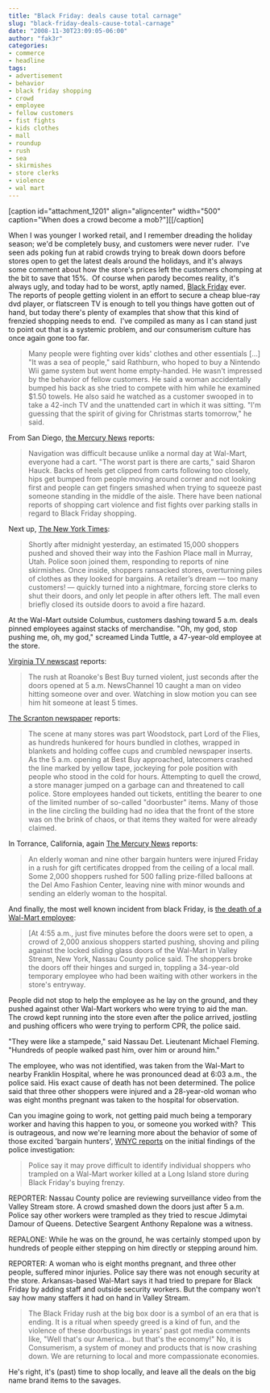 ```yaml
---
title: "Black Friday: deals cause total carnage"
slug: "black-friday-deals-cause-total-carnage"
date: "2008-11-30T23:09:05-06:00"
author: "fak3r"
categories:
- commerce
- headline
tags:
- advertisement
- behavior
- black friday shopping
- crowd
- employee
- fellow customers
- fist fights
- kids clothes
- mall
- roundup
- rush
- sea
- skirmishes
- store clerks
- violence
- wal mart
---
```


[caption id="attachment_1201" align="aligncenter" width="500" caption="When does a crowd become a mob?"][[/caption]

When I was younger I worked retail, and I remember dreading the holiday season; we'd be completely busy, and customers were never ruder.  I've seen ads poking fun at rabid crowds trying to break down doors before stores open to get the latest deals around the holidays, and it's always some comment about how the store's prices left the customers chomping at the bit to save that 15%.  Of course when parody becomes reality, it's always ugly, and today had to be worst, aptly named, [Black Friday](http://en.wikipedia.org/wiki/Black_Friday_(shopping)) ever.  The reports of people getting violent in an effort to secure a cheap blue-ray dvd player, or flatscreen TV is enough to tell you things have gotten out of hand, but today there's plenty of examples that show that this kind of frenzied shopping needs to end.  I've compiled as many as I can stand just to point out that is a systemic problem, and our consumerism culture has once again gone too far.



> Many people were fighting over kids' clothes and other essentials [...] "It was a sea of people," said Rathburn, who hoped to buy a Nintendo Wii game system but went home empty-handed. He wasn't impressed by the behavior of fellow customers. He said a woman accidentally bumped his back as she tried to compete with him while he examined $1.50 towels. He also said he watched as a customer swooped in to take a 42-inch TV and the unattended cart in which it was sitting. "I'm guessing that the spirit of giving for Christmas starts tomorrow," he said.


From San Diego, [the Mercury News](http://www.themercury.com/news/article.aspx?articleId=24e7655a21114c83b6ecaae5ff18feb5) reports:


> Navigation was difficult because unlike a normal day at Wal-Mart, everyone had a cart. "The worst part is there are carts," said Sharon Hauck. Backs of heels get clipped from carts following too closely, hips get bumped from people moving around corner and not looking first and people can get fingers smashed when trying to squeeze past someone standing in the middle of the aisle. There have been national reports of shopping cart violence and fist fights over parking stalls in regard to Black Friday shopping.


Next up, [The New York Times](http://www.nytimes.com/2006/11/25/business/25shop.html?ex=1322110800&en=3b12a854964d3445&ei=5090&partner=rssuserland&emc=rss):


> Shortly after midnight yesterday, an estimated 15,000 shoppers pushed and shoved their way into the Fashion Place mall in Murray, Utah. Police soon joined them, responding to reports of nine skirmishes. Once inside, shoppers ransacked stores, overturning piles of clothes as they looked for bargains. A retailer’s dream — too many customers! — quickly turned into a nightmare, forcing store clerks to shut their doors, and only let people in after others left. The mall even briefly closed its outside doors to avoid a fire hazard.

At the Wal-Mart outside Columbus, customers dashing toward 5 a.m. deals pinned employees against stacks of merchandise. "Oh, my god, stop pushing me, oh, my god," screamed Linda Tuttle, a 47-year-old employee at the store.


[Virginia TV newscast](http://www.wsls.com/servlet/Satellite?pagename=WSLS%2FMGArticle%2FSLS_BasicArticle&c=MGArticle&cid=1149191862401&path=!news!localnews) reports:


> The rush at Roanoke's Best Buy turned violent, just seconds after the doors opened at 5 a.m. NewsChannel 10 caught a man on video hitting someone over and over. Watching in slow motion you can see him hit someone at least 5 times.


[The Scranton newspaper](http://www.thetimes-tribune.com/site/news.cfm?newsid=17511771&BRD=2185&PAG=461&dept_id=415898&rfi=6) reports:


> The scene at many stores was part Woodstock, part Lord of the Flies, as hundreds hunkered for hours bundled in clothes, wrapped in blankets and holding coffee cups and crumbled newspaper inserts. As the 5 a.m. opening at Best Buy approached, latecomers crashed the line marked by yellow tape, jockeying for pole position with people who stood in the cold for hours. Attempting to quell the crowd, a store manager jumped on a garbage can and threatened to call police. Store employees handed out tickets, entitling the bearer to one of the limited number of so-called "doorbuster" items. Many of those in the line circling the building had no idea that the front of the store was on the brink of chaos, or that items they waited for were already claimed.


In Torrance, California, again [The Mercury News](http://www.mercurynews.com/mld/mercurynews/news/local/states/california/northern_california/16095281.htm) reports:


> An elderly woman and nine other bargain hunters were injured Friday in a rush for gift certificates dropped from the ceiling of a local mall. Some 2,000 shoppers rushed for 500 falling prize-filled balloons at the Del Amo Fashion Center, leaving nine with minor wounds and sending an elderly woman to the hospital.


And finally, the most well known incident from black Friday, is [the death of a Wal-Mart employee](http://www.iht.com/articles/2008/11/28/business/29walmart.php):


> [At 4:55 a.m., just five minutes before the doors were set to open, a crowd of 2,000 anxious shoppers started pushing, shoving and piling against the locked sliding glass doors of the Wal-Mart in Valley Stream, New York, Nassau County police said. The shoppers broke the doors off their hinges and surged in, toppling a 34-year-old temporary employee who had been waiting with other workers in the store's entryway.

People did not stop to help the employee as he lay on the ground, and they pushed against other Wal-Mart workers who were trying to aid the man. The crowd kept running into the store even after the police arrived, jostling and pushing officers who were trying to perform CPR, the police said.

"They were like a stampede," said Nassau Det. Lieutenant Michael Fleming. "Hundreds of people walked past him, over him or around him."

The employee, who was not identified, was taken from the Wal-Mart to nearby Franklin Hospital, where he was pronounced dead at 6:03 a.m., the police said. His exact cause of death has not been determined. The police said that three other shoppers were injured and a 28-year-old woman who was eight months pregnant was taken to the hospital for observation.


Can you imagine going to work, not getting paid much being a temporary worker and having this happen to you, or someone you worked with?  This is outrageous, and now we're learning more about the behavior of some of those excited 'bargain hunters', [WNYC reports](http://www.wnyc.org/news/articles/116974) on the initial findings of the police investigation:


> Police say it may prove difficult to identify individual shoppers who trampled on a Wal-Mart worker killed at a Long Island store during Black Friday's buying frenzy.

REPORTER: Nassau County police are reviewing surveillance video from the Valley Stream store. A crowd smashed down the doors just after 5 a.m. Police say other workers were trampled as they tried to rescue Jdimytai Damour of Queens. Detective Seargent Anthony Repalone was a witness.

REPALONE: While he was on the ground, he was certainly stomped upon by hundreds of people either stepping on him directly or stepping around him.

REPORTER: A woman who is eight months pregnant, and three other people, suffered minor injuries. Police say there was not enough security at the store. Arkansas-based Wal-Mart says it had tried to prepare for Black Friday by adding staff and outside security workers. But the company won't say how many staffers it had on hand in Valley Stream.




> The Black Friday rush at the big box door is a symbol of an era that is ending. It is a ritual when speedy greed is a kind of fun, and the violence of these doorbustings in years' past got media comments like, "Well that's our America... but that's the economy!" No, it is Consumerism, a system of money and products that is now crashing down. We are returning to local and more compassionate economies.


He's right, it's (past) time to shop locally, and leave all the deals on the big name brand items to the savages.
